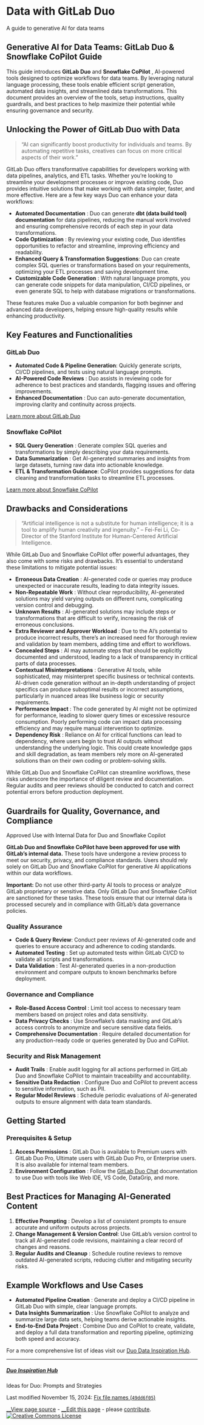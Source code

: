 

# Data with GitLab Duo

A guide to generative AI for data teams

## Generative AI for Data Teams: GitLab Duo & Snowflake CoPilot Guide

This guide introduces **GitLab Duo** and **Snowflake CoPilot** , AI-powered tools designed to optimize workflows for data teams. By leveraging natural language processing, these tools enable efficient script generation, automated data insights, and streamlined data transformations. This document provides an overview of the tools, setup instructions, quality guardrails, and best practices to help maximize their potential while ensuring governance and security.

## Unlocking the Power of GitLab Duo with Data

> “AI can significantly boost productivity for individuals and teams. By automating repetitive tasks, creatives can focus on more critical aspects of their work.”

GitLab Duo offers transformative capabilities for developers working with data pipelines, analytics, and ETL tasks. Whether you’re looking to streamline your development processes or improve existing code, Duo provides intuitive solutions that make working with data simpler, faster, and more effective. Here are a few key ways Duo can enhance your data workflows:

  * **Automated Documentation** : Duo can generate **dbt (data build tool) documentation** for data pipelines, reducing the manual work involved and ensuring comprehensive records of each step in your data transformations.
  * **Code Optimization** : By reviewing your existing code, Duo identifies opportunities to refactor and streamline, improving efficiency and readability.
  * **Enhanced Query & Transformation Suggestions**: Duo can create complex SQL queries or transformations based on your requirements, optimizing your ETL processes and saving development time.
  * **Customizable Code Generation** : With natural language prompts, you can generate code snippets for data manipulation, CI/CD pipelines, or even generate SQL to help with database migrations or transformations.



These features make Duo a valuable companion for both beginner and advanced data developers, helping ensure high-quality results while enhancing productivity.

## Key Features and Functionalities

### GitLab Duo

  * **Automated Code & Pipeline Generation**: Quickly generate scripts, CI/CD pipelines, and tests using natural language prompts.
  * **AI-Powered Code Reviews** : Duo assists in reviewing code for adherence to best practices and standards, flagging issues and offering improvements.
  * **Enhanced Documentation** : Duo can auto-generate documentation, improving clarity and continuity across projects.



[Learn more about GitLab Duo](https://about.gitlab.com/gitlab-duo/)

### Snowflake CoPilot

  * **SQL Query Generation** : Generate complex SQL queries and transformations by simply describing your data requirements.
  * **Data Summarization** : Get AI-generated summaries and insights from large datasets, turning raw data into actionable knowledge.
  * **ETL & Transformation Guidance**: CoPilot provides suggestions for data cleaning and transformation tasks to streamline ETL processes.



[Learn more about Snowflake CoPilot](https://docs.snowflake.com/en/user-guide/snowflake-copilot)

## Drawbacks and Considerations

> “Artificial intelligence is not a substitute for human intelligence; it is a tool to amplify human creativity and ingenuity.” – Fei-Fei Li, Co-Director of the Stanford Institute for Human-Centered Artificial Intelligence.

While GitLab Duo and Snowflake CoPilot offer powerful advantages, they also come with some risks and drawbacks. It’s essential to understand these limitations to mitigate potential issues:

  * **Erroneous Data Creation** : AI-generated code or queries may produce unexpected or inaccurate results, leading to data integrity issues.
  * **Non-Repeatable Work** : Without clear reproducibility, AI-generated solutions may yield varying outputs on different runs, complicating version control and debugging.
  * **Unknown Results** : AI-generated solutions may include steps or transformations that are difficult to verify, increasing the risk of erroneous conclusions.
  * **Extra Reviewer and Approver Workload** : Due to the AI’s potential to produce incorrect results, there’s an increased need for thorough review and validation by team members, adding time and effort to workflows.
  * **Concealed Steps** : AI may automate steps that should be explicitly documented and understood, leading to a lack of transparency in critical parts of data processes.
  * **Contextual Misinterpretations** : Generative AI tools, while sophisticated, may misinterpret specific business or technical contexts. AI-driven code generation without an in-depth understanding of project specifics can produce suboptimal results or incorrect assumptions, particularly in nuanced areas like business logic or security requirements.
  * **Performance Impact** : The code generated by AI might not be optimized for performance, leading to slower query times or excessive resource consumption. Poorly performing code can impact data processing efficiency and may require manual intervention to optimize.
  * **Dependency Risk** : Reliance on AI for critical functions can lead to dependency, where users begin to trust AI outputs without understanding the underlying logic. This could create knowledge gaps and skill degradation, as team members rely more on AI-generated solutions than on their own coding or problem-solving skills.



While GitLab Duo and Snowflake CoPilot can streamline workflows, these risks underscore the importance of diligent review and documentation. Regular audits and peer reviews should be conducted to catch and correct potential errors before production deployment.

## Guardrails for Quality, Governance, and Compliance

Approved Use with Internal Data for Duo and Snowflake Copilot

**GitLab Duo and Snowflake CoPilot have been approved for use with GitLab’s internal data.** These tools have undergone a review process to meet our security, privacy, and compliance standards. Users should rely solely on GitLab Duo and Snowflake CoPilot for generative AI applications within our data workflows.

**Important:** Do not use other third-party AI tools to process or analyze GitLab proprietary or sensitive data. Only GitLab Duo and Snowflake CoPilot are sanctioned for these tasks. These tools ensure that our internal data is processed securely and in compliance with GitLab’s data governance policies.

### Quality Assurance

  * **Code & Query Review**: Conduct peer reviews of AI-generated code and queries to ensure accuracy and adherence to coding standards.
  * **Automated Testing** : Set up automated tests within GitLab CI/CD to validate all scripts and transformations.
  * **Data Validation** : Test AI-generated queries in a non-production environment and compare outputs to known benchmarks before deployment.



### Governance and Compliance

  * **Role-Based Access Control** : Limit tool access to necessary team members based on project roles and data sensitivity.
  * **Data Privacy Checks** : Use Snowflake’s data masking and GitLab’s access controls to anonymize and secure sensitive data fields.
  * **Comprehensive Documentation** : Require detailed documentation for any production-ready code or queries generated by Duo and CoPilot.



### Security and Risk Management

  * **Audit Trails** : Enable audit logging for all actions performed in GitLab Duo and Snowflake CoPilot to maintain traceability and accountability.
  * **Sensitive Data Redaction** : Configure Duo and CoPilot to prevent access to sensitive information, such as PII.
  * **Regular Model Reviews** : Schedule periodic evaluations of AI-generated outputs to ensure alignment with data team standards.



## Getting Started

### Prerequisites & Setup

  1. **Access Permissions** : GitLab Duo is available to Premium users with GitLab Duo Pro, Ultimate users with GitLab Duo Pro, or Enterprise users. It is also available for internal team members.
  2. **Environment Configuration** : Follow the [GitLab Duo Chat](https://docs.gitlab.com/ee/user/gitlab_duo_chat/) documentation to use Duo with tools like Web IDE, VS Code, DataGrip, and more.



## Best Practices for Managing AI-Generated Content

  1. **Effective Prompting** : Develop a list of consistent prompts to ensure accurate and uniform outputs across projects.
  2. **Change Management & Version Control**: Use GitLab’s version control to track all AI-generated code revisions, maintaining a clear record of changes and reasons.
  3. **Regular Audits and Cleanup** : Schedule routine reviews to remove outdated AI-generated scripts, reducing clutter and mitigating security risks.



## Example Workflows and Use Cases

  * **Automated Pipeline Creation** : Generate and deploy a CI/CD pipeline in GitLab Duo with simple, clear language prompts.
  * **Data Insights Summarization** : Use Snowflake CoPilot to analyze and summarize large data sets, helping teams derive actionable insights.
  * **End-to-End Data Project** : Combine Duo and CoPilot to create, validate, and deploy a full data transformation and reporting pipeline, optimizing both speed and accuracy.



For a more comprehensive list of ideas visit our [Duo Data Inspiration Hub](../duo-inspiration-hub/index.md).

* * *

#####  [Duo Inspiration Hub](https://handbook.gitlab.com/handbook/enterprise-data/platform/data-with-duo/duo-inspiriation-hub/)

Ideas for Duo: Prompts and Strategies

Last modified November 15, 2024: [Fix file names (`49dd6f05`)](https://gitlab.com/gitlab-com/content-sites/handbook/commit/49dd6f05)

[ __View page source](https://gitlab.com/gitlab-com/content-sites/handbook/blob/main/content/handbook/enterprise-data/platform/data-with-duo/_index.md) \- [ __Edit this page](https://gitlab.com/-/ide/project/gitlab-com/content-sites/handbook/edit/main/-/content/handbook/enterprise-data/platform/data-with-duo/_index.md) \- please [contribute](https://handbook.gitlab.com/handbook/about/contributing/). [ ![Creative Commons License](../../images/handbook/enterprise-data/platform/80x15.png)](https://creativecommons.org/licenses/by-sa/4.0/)
